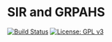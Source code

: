 # SIR and GRPAHS
[![Build Status](https://travis-ci.org/chris1218-de/sirg.svg?branch=master)](https://travis-ci.org/chris1218-de/sirg)
[![License: GPL v3](https://img.shields.io/badge/License-GPLv3-blue.svg)](https://www.gnu.org/licenses/gpl-3.0)
